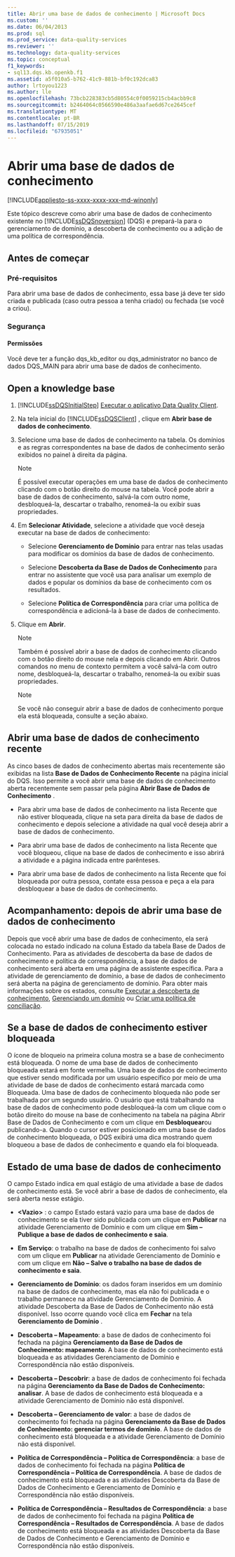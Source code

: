 ```yaml
---
title: Abrir uma base de dados de conhecimento | Microsoft Docs
ms.custom: ''
ms.date: 06/04/2013
ms.prod: sql
ms.prod_service: data-quality-services
ms.reviewer: ''
ms.technology: data-quality-services
ms.topic: conceptual
f1_keywords:
- sql13.dqs.kb.openkb.f1
ms.assetid: a5f010a5-b762-41c9-881b-bf0c192dca83
author: lrtoyou1223
ms.author: lle
ms.openlocfilehash: 73bcb228383cb5d80554c0f0059215cb4acbb9c8
ms.sourcegitcommit: b2464064c0566590e486a3aafae6d67ce2645cef
ms.translationtype: MT
ms.contentlocale: pt-BR
ms.lasthandoff: 07/15/2019
ms.locfileid: "67935051"
---
```

# <a name="open-a-knowledge-base"></a>Abrir uma base de dados de conhecimento

[!INCLUDE[appliesto-ss-xxxx-xxxx-xxx-md-winonly](../includes/appliesto-ss-xxxx-xxxx-xxx-md-winonly.md)]

  Este tópico descreve como abrir uma base de dados de conhecimento existente no [!INCLUDE[ssDQSnoversion](../includes/ssdqsnoversion-md.md)] (DQS) e prepará-la para o gerenciamento de domínio, a descoberta de conhecimento ou a adição de uma política de correspondência.  
  
##  <a name="BeforeYouBegin"></a> Antes de começar  
  
###  <a name="Prerequisites"></a> Pré-requisitos  
 Para abrir uma base de dados de conhecimento, essa base já deve ter sido criada e publicada (caso outra pessoa a tenha criado) ou fechada (se você a criou).  
  
###  <a name="Security"></a> Segurança  
  
####  <a name="Permissions"></a> Permissões  
 Você deve ter a função dqs_kb_editor ou dqs_administrator no banco de dados DQS_MAIN para abrir uma base de dados de conhecimento.  
  
##  <a name="Open"></a> Open a knowledge base  
  
1.  [!INCLUDE[ssDQSInitialStep](../includes/ssdqsinitialstep-md.md)] [Executar o aplicativo Data Quality Client](../data-quality-services/run-the-data-quality-client-application.md).  
  
2.  Na tela inicial do [!INCLUDE[ssDQSClient](../includes/ssdqsclient-md.md)] , clique em **Abrir base de dados de conhecimento**.  
  
3.  Selecione uma base de dados de conhecimento na tabela. Os domínios e as regras correspondentes na base de dados de conhecimento serão exibidos no painel à direita da página.  
  
    > [!NOTE]  
    >  É possível executar operações em uma base de dados de conhecimento clicando com o botão direito do mouse na tabela. Você pode abrir a base de dados de conhecimento, salvá-la com outro nome, desbloqueá-la, descartar o trabalho, renomeá-la ou exibir suas propriedades.  
  
4.  Em **Selecionar Atividade**, selecione a atividade que você deseja executar na base de dados de conhecimento:  
  
    -   Selecione **Gerenciamento de Domínio** para entrar nas telas usadas para modificar os domínios da base de dados de conhecimento.  
  
    -   Selecione **Descoberta da Base de Dados de Conhecimento** para entrar no assistente que você usa para analisar um exemplo de dados e popular os domínios da base de conhecimento com os resultados.  
  
    -   Selecione **Política de Correspondência** para criar uma política de correspondência e adicioná-la à base de dados de conhecimento.  
  
5.  Clique em **Abrir**.  
  
    > [!NOTE]  
    >  Também é possível abrir a base de dados de conhecimento clicando com o botão direito do mouse nela e depois clicando em Abrir. Outros comandos no menu de contexto permitem a você salvá-la com outro nome, desbloqueá-la, descartar o trabalho, renomeá-la ou exibir suas propriedades.  
  
    > [!NOTE]  
    >  Se você não conseguir abrir a base de dados de conhecimento porque ela está bloqueada, consulte a seção abaixo.  
  
## <a name="open-a-recent-knowledge-base"></a>Abrir uma base de dados de conhecimento recente  
 As cinco bases de dados de conhecimento abertas mais recentemente são exibidas na lista **Base de Dados de Conhecimento Recente** na página inicial do DQS. Isso permite a você abrir uma base de dados de conhecimento aberta recentemente sem passar pela página **Abrir Base de Dados de Conhecimento** .  
  
-   Para abrir uma base de dados de conhecimento na lista Recente que não estiver bloqueada, clique na seta para direita da base de dados de conhecimento e depois selecione a atividade na qual você deseja abrir a base de dados de conhecimento.  
  
-   Para abrir uma base de dados de conhecimento na lista Recente que você bloqueou, clique na base de dados de conhecimento e isso abrirá a atividade e a página indicada entre parênteses.  
  
-   Para abrir uma base de dados de conhecimento na lista Recente que foi bloqueada por outra pessoa, contate essa pessoa e peça a ela para desbloquear a base de dados de conhecimento.  
  
##  <a name="FollowUp"></a> Acompanhamento: depois de abrir uma base de dados de conhecimento  
 Depois que você abrir uma base de dados de conhecimento, ela será colocada no estado indicado na coluna Estado da tabela Base de Dados de Conhecimento. Para as atividades de descoberta da base de dados de conhecimento e política de correspondência, a base de dados de conhecimento será aberta em uma página de assistente específica. Para a atividade de gerenciamento de domínio, a base de dados de conhecimento será aberta na página de gerenciamento de domínio. Para obter mais informações sobre os estados, consulte [Executar a descoberta de conhecimento](../data-quality-services/perform-knowledge-discovery.md), [Gerenciando um domínio](../data-quality-services/managing-a-domain.md) ou [Criar uma política de conciliação](../data-quality-services/create-a-matching-policy.md).  
  
##  <a name="Locked"></a> Se a base de dados de conhecimento estiver bloqueada  
 O ícone de bloqueio na primeira coluna mostra se a base de conhecimento está bloqueada. O nome de uma base de dados de conhecimento bloqueada estará em fonte vermelha. Uma base de dados de conhecimento que estiver sendo modificada por um usuário específico por meio de uma atividade de base de dados de conhecimento estará marcada como Bloqueada. Uma base de dados de conhecimento bloqueda não pode ser trabalhada por um segundo usuário. O usuário que está trabalhando na base de dados de conhecimento pode desbloqueá-la com um clique com o botão direito do mouse na base de conhecimento na tabela na página Abrir Base de Dados de Conhecimento e com um clique em **Desbloquear**ou publicando-a. Quando o cursor estiver posicionado em uma base de dados de conhecimento bloqueada, o DQS exibirá uma dica mostrando quem bloqueou a base de dados de conhecimento e quando ela foi bloqueada.  
  
##  <a name="State"></a> Estado de uma base de dados de conhecimento  
 O campo Estado indica em qual estágio de uma atividade a base de dados de conhecimento está. Se você abrir a base de dados de conhecimento, ela será aberta nesse estágio.  
  
-   **\<Vazio>** : o campo Estado estará vazio para uma base de dados de conhecimento se ela tiver sido publicada com um clique em **Publicar** na atividade Gerenciamento de Domínio e com um clique em **Sim – Publique a base de dados de conhecimento e saia**.  
  
-   **Em Serviço**: o trabalho na base de dados de conhecimento foi salvo com um clique em **Publicar** na atividade Gerenciamento de Domínio e com um clique em **Não – Salve o trabalho na base de dados de conhecimento e saia**.  
  
-   **Gerenciamento de Domínio**: os dados foram inseridos em um domínio na base de dados de conhecimento, mas ela não foi publicada e o trabalho permanece na atividade Gerenciamento de Domínio. A atividade Descoberta da Base de Dados de Conhecimento não está disponível. Isso ocorre quando você clica em **Fechar** na tela **Gerenciamento de Domínio** .  
  
-   **Descoberta – Mapeamento**: a base de dados de conhecimento foi fechada na página **Gerenciamento da Base de Dados de Conhecimento: mapeamento**. A base de dados de conhecimento está bloqueada e as atividades Gerenciamento de Domínio e Correspondência não estão disponíveis.  
  
-   **Descoberta – Descobrir**: a base de dados de conhecimento foi fechada na página **Gerenciamento da Base de Dados de Conhecimento: analisar**. A base de dados de conhecimento está bloqueada e a atividade Gerenciamento de Domínio não está disponível.  
  
-   **Descoberta – Gerenciamento de valor**: a base de dados de conhecimento foi fechada na página **Gerenciamento da Base de Dados de Conhecimento: gerenciar termos de domínio**. A base de dados de conhecimento está bloqueada e a atividade Gerenciamento de Domínio não está disponível.  
  
-   **Política de Correspondência – Política de Correspondência**: a base de dados de conhecimento foi fechada na página **Política de Correspondência – Política de Correspondência**. A base de dados de conhecimento está bloqueada e as atividades Descoberta da Base de Dados de Conhecimento e Gerenciamento de Domínio e Correspondência não estão disponíveis.  
  
-   **Política de Correspondência – Resultados de Correspondência**: a base de dados de conhecimento foi fechada na página **Política de Correspondência – Resultados de Correspondência**. A base de dados de conhecimento está bloqueada e as atividades Descoberta da Base de Dados de Conhecimento e Gerenciamento de Domínio e Correspondência não estão disponíveis.  
  
  
